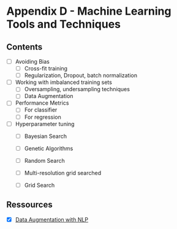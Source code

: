 # Appendix D - Machine Learning Tools and Techniques

## Contents

- [ ] Avoiding Bias
    - [ ] Cross-fit training
    - [ ] Regularization, Dropout, batch normalization
- [ ] Working with imbalanced training sets
    - [ ] Oversampling, undersampling techniques
    - [ ] Data Augmentation
- [ ] Performance Metrics
    - [ ] For classifier
    - [ ] For regression
- [ ] Hyperparameter tuning
    - [ ] Bayesian Search
    - [ ] Genetic Algorithms
    - [ ] Random Search
    - [ ] Multi-resolution grid searched
    - [ ] Grid Search


## Ressources


- [X] [Data Augmentation with NLP](https://maelfabien.github.io/machinelearning/NLP_8/#when-should-we-use-data-augmentation)


